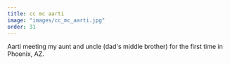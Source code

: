 ```yaml
---
title: cc mc aarti
image: "images/cc_mc_aarti.jpg"
order: 31
---
```


Aarti meeting my aunt and uncle (dad's middle brother) for the first time in Phoenix, AZ.
